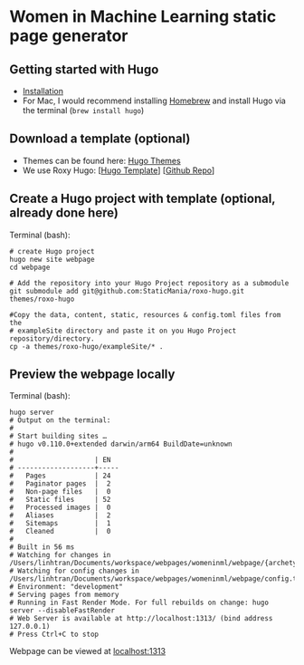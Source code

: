 # Women in Machine Learning static page generator

## Getting started with Hugo

* [Installation](https://gohugo.io/installation/)
* For Mac, I would recommend installing [Homebrew](https://brew.sh/) and install 
Hugo via the terminal (`brew install hugo`)

## Download a template (optional)

* Themes can be found here: [Hugo Themes](https://themes.gohugo.io/)
* We use Roxy Hugo: 
[[Hugo Template](https://themes.gohugo.io/themes/roxo-hugo/)] 
[[Github Repo](https://github.com/StaticMania/roxo-hugo)]

## Create a Hugo project with template (optional, already done here)

Terminal (bash):

```
# create Hugo project
hugo new site webpage
cd webpage

# Add the repository into your Hugo Project repository as a submodule
git submodule add git@github.com:StaticMania/roxo-hugo.git themes/roxo-hugo

#Copy the data, content, static, resources & config.toml files from the 
# exampleSite directory and paste it on you Hugo Project repository/directory. 
cp -a themes/roxo-hugo/exampleSite/* .
```

## Preview the webpage locally

Terminal (bash):

```
hugo server
# Output on the terminal:
#
# Start building sites …
# hugo v0.110.0+extended darwin/arm64 BuildDate=unknown
# 
#                    | EN
# -------------------+-----
#   Pages            | 24
#   Paginator pages  |  2
#   Non-page files   |  0
#   Static files     | 52
#   Processed images |  0
#   Aliases          |  2
#   Sitemaps         |  1
#   Cleaned          |  0
# 
# Built in 56 ms
# Watching for changes in /Users/linhtran/Documents/workspace/webpages/womeninml/webpage/{archetypes,assets,content,data,layouts,static,themes}
# Watching for config changes in /Users/linhtran/Documents/workspace/webpages/womeninml/webpage/config.toml
# Environment: "development"
# Serving pages from memory
# Running in Fast Render Mode. For full rebuilds on change: hugo server --disableFastRender
# Web Server is available at http://localhost:1313/ (bind address 127.0.0.1)
# Press Ctrl+C to stop
```

Webpage can be viewed at [localhost:1313](http://localhost:1313/)